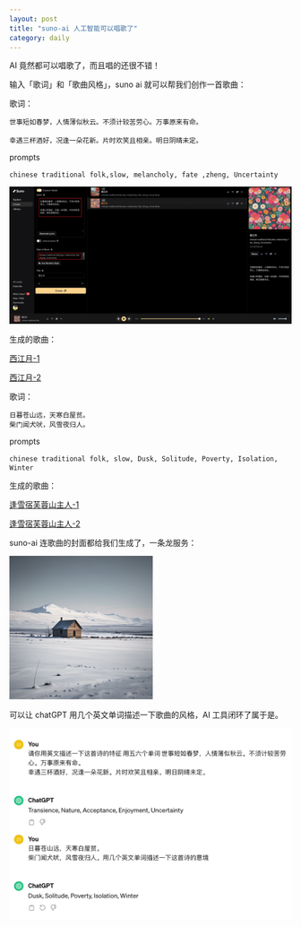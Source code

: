 ```yaml
---
layout: post
title: "suno-ai 人工智能可以唱歌了"
category: daily
---
```


AI 竟然都可以唱歌了，而且唱的还很不错！

输入「歌词」和「歌曲风格」，suno ai 就可以帮我们创作一首歌曲：

歌词：

```
世事短如春梦，人情薄似秋云。不须计较苦劳心。万事原来有命。

幸遇三杯酒好，况逢一朵花新。片时欢笑且相亲。明日阴晴未定。
```

prompts
```
chinese traditional folk,slow, melancholy, fate ,zheng, Uncertainty
```


![](/assets/image/daily/2024-03-26/CB6F3F9A-512B-4460-A0CB-9D5FA3239E8D.png)

生成的歌曲：

[西江月-1](/assets/image/daily/2024-03-26/1.mp3)

[西江月-2](/assets/image/daily/2024-03-26/2.mp3)


歌词：

```
日暮苍山远，天寒白屋贫。
柴门闻犬吠，风雪夜归人。
```

prompts
```
chinese traditional folk, slow, Dusk, Solitude, Poverty, Isolation, Winter
```

生成的歌曲：

[逢雪宿芙蓉山主人-1](/assets/image/daily/2024-03-26/3.mp3)

[逢雪宿芙蓉山主人-2](/assets/image/daily/2024-03-26/4.mp3)

suno-ai 连歌曲的封面都给我们生成了，一条龙服务：

![](/assets/image/daily/2024-03-26/image_f168bb25-ed0f-4675-ad71-175a019f50a6.png)

可以让 chatGPT 用几个英文单词描述一下歌曲的风格，AI 工具闭环了属于是。

![](/assets/image/daily/2024-03-26/122CCF3C-BC9A-4174-868A-99DAFB5C5A99.png)

